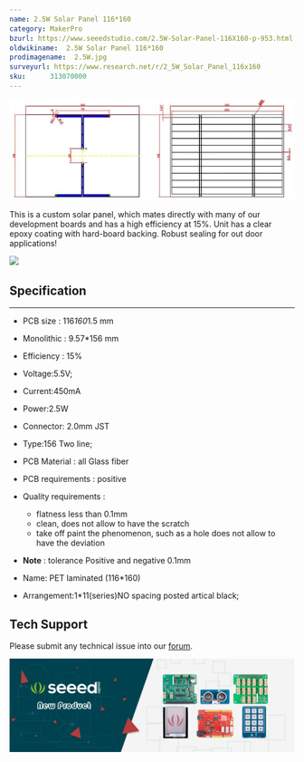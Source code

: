 ```yaml
---
name: 2.5W Solar Panel 116*160
category: MakerPro
bzurl: https://www.seeedstudio.com/2.5W-Solar-Panel-116X160-p-953.html
oldwikiname:  2.5W Solar Panel 116*160
prodimagename:  2.5W.jpg
surveyurl: https://www.research.net/r/2_5W_Solar_Panel_116x160
sku:      313070000
---
```

![](https://github.com/SeeedDocument/2.5W_Solar_Panel_116x160/raw/master/img/2.5W.jpg)

This is a custom solar panel, which mates directly with many of our development boards and has a high efficiency at 15%. Unit has a clear epoxy coating with hard-board backing. Robust sealing for out door applications!

[![](https://github.com/SeeedDocument/Seeed-WiKi/raw/master/docs/images/300px-Get_One_Now_Banner-ragular.png)](https://www.seeedstudio.com/2.5W-Solar-Panel-116X160-p-953.html)

##   Specification
---
*   PCB size : 116*160*1.5 mm

*   Monolithic : 9.57*156 mm

*   Efficiency : 15%

*   Voltage:5.5V;

*   Current:450mA

*   Power:2.5W
*   Connector: 2.0mm JST

*   Type:156 Two line;

*   PCB Material : all Glass fiber

*   PCB requirements : positive

*   Quality requirements :

    *   flatness less than 0.1mm
    *   clean, does not allow to have the scratch
    *   take off paint the phenomenon, such as a hole does not allow to have the deviation

*   **Note** : tolerance Positive and negative 0.1mm

*   Name: PET laminated (116*160)

*   Arrangement:1*11(series)NO spacing posted artical black;

## Tech Support
Please submit any technical issue into our [forum](http://forum.seeedstudio.com/). <br /><p style="text-align:center"><a href="https://www.seeedstudio.com/act-4.html?utm_source=wiki&utm_medium=wikibanner&utm_campaign=newproducts" target="_blank"><img src="https://github.com/SeeedDocument/Wiki_Banner/raw/master/new_product.jpg" /></a></p>